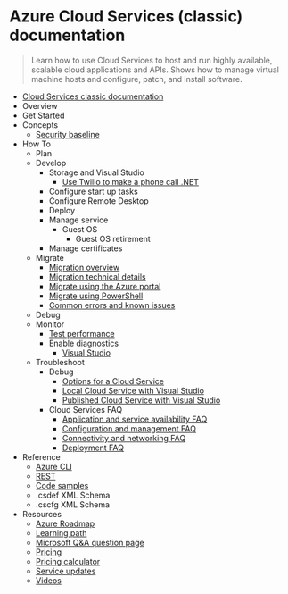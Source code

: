 # Azure Cloud Services (classic) documentation
> Learn how to use Cloud Services to host and run highly available, scalable cloud applications and APIs. Shows how to manage virtual machine hosts and configure, patch, and install software.
  - [Cloud Services classic documentation](https://learn.microsoft.com/en-us/azure/cloud-services/)
  - Overview
  - Get Started
  - Concepts
    - [Security baseline](https://learn.microsoft.com/security/benchmark/azure/baselines/cloud-services-security-baseline?toc=/azure/cloud-services/toc.json)
  - How To
    - Plan
    - Develop
      - Storage and Visual Studio
        - [Use Twilio to make a phone call .NET](https://www.twilio.com/docs/usage/tutorials/serverless-webhooks-azure-functions-and-csharp)
      - Configure start up tasks
      - Configure Remote Desktop
      - Deploy
      - Manage service
        - Guest OS
          - Guest OS retirement
      - Manage certificates
    - Migrate
      - [Migration overview](https://learn.microsoft.com/en-us/azure/cloud-services-extended-support/in-place-migration-overview?toc=/azure/cloud-services/toc.json)
      - [Migration technical details](https://learn.microsoft.com/en-us/azure/cloud-services-extended-support/in-place-migration-technical-details?toc=/azure/cloud-services/toc.json)
      - [Migrate using the Azure portal](https://learn.microsoft.com/en-us/azure/cloud-services-extended-support/in-place-migration-portal?toc=/azure/cloud-services/toc.json)
      - [Migrate using PowerShell](https://learn.microsoft.com/en-us/azure/cloud-services-extended-support/in-place-migration-powershell?toc=/azure/cloud-services/toc.json)
      - [Common errors and known issues](https://learn.microsoft.com/en-us/azure/cloud-services-extended-support/in-place-migration-common-errors?toc=/azure/cloud-services/toc.json)
    - Debug
    - Monitor
      - [Test performance](https://learn.microsoft.com/visualstudio/azure/vs-azure-tools-performance-profiling-cloud-services?toc=/azure/cloud-services/toc.json)
      - Enable diagnostics
        - [Visual Studio](https://learn.microsoft.com/visualstudio/azure/vs-azure-tools-diagnostics-for-cloud-services-and-virtual-machines?toc=/azure/cloud-services/toc.json)
    - Troubleshoot
      - Debug
        - [Options for a Cloud Service](https://learn.microsoft.com/visualstudio/azure/vs-azure-tools-debugging-cloud-services-overview?toc=/azure/cloud-services/toc.json)
        - [Local Cloud Service with Visual Studio](https://learn.microsoft.com/visualstudio/azure/vs-azure-tools-debug-cloud-services-virtual-machines?toc=/azure/cloud-services/toc.json)
        - [Published Cloud Service with Visual Studio](https://learn.microsoft.com/visualstudio/azure/vs-azure-tools-intellitrace-debug-published-cloud-services?toc=/azure/cloud-services/toc.json)
      - Cloud Services FAQ
        - [Application and service availability FAQ](https://learn.microsoft.com/en-us/azure/cloud-services/cloud-services-application-and-service-availability-faq.yml)
        - [Configuration and management FAQ](https://learn.microsoft.com/en-us/azure/cloud-services/cloud-services-configuration-and-management-faq.yml)
        - [Connectivity and networking FAQ](https://learn.microsoft.com/en-us/azure/cloud-services/cloud-services-connectivity-and-networking-faq.yml)
        - [Deployment FAQ](https://learn.microsoft.com/en-us/azure/cloud-services/cloud-services-deployment-faq.yml)
  - Reference
    - [Azure CLI](https://learn.microsoft.com/cli/azure/cloud)
    - [REST](https://learn.microsoft.com/rest/api/compute/cloudservices/)
    - [Code samples](https://azure.microsoft.com/resources/samples/?service=cloud-services)
    - .csdef XML Schema
    - .cscfg XML Schema
  - Resources
    - [Azure Roadmap](https://azure.microsoft.com/roadmap/?category=compute)
    - [Learning path](https://learn.microsoft.com/training/paths/az-900-describe-cloud-concepts/)
    - [Microsoft Q&A question page](https://learn.microsoft.com/answers/topics/azure-cloud-services.html)
    - [Pricing](https://azure.microsoft.com/pricing/details/cloud-services/)
    - [Pricing calculator](https://azure.microsoft.com/pricing/calculator/)
    - [Service updates](https://azure.microsoft.com/updates/?product=cloud-services&updatetype=&platform=)
    - [Videos](https://azure.microsoft.com/documentation/videos/index/?services=cloud-services)
